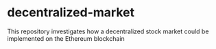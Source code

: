 # decentralized-market
This repository investigates how a decentralized stock market could be implemented on the Ethereum blockchain
